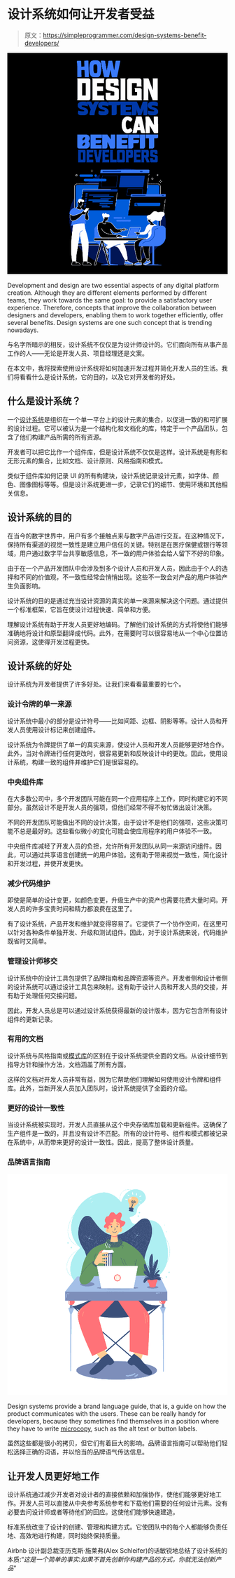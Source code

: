 # 设计系统如何让开发者受益

> 原文：<https://simpleprogrammer.com/design-systems-benefit-developers/>

![](img/ff94946514d58d268bda3abdde744b83.png)

Development and design are two essential aspects of any digital platform creation. Although they are different elements performed by different teams, they work towards the same goal: to provide a satisfactory user experience. Therefore, concepts that improve the collaboration between designers and developers, enabling them to work together efficiently, offer several benefits. Design systems are one such concept that is trending nowadays.

与名字所暗示的相反，设计系统不仅仅是为设计师设计的。它们面向所有从事产品工作的人——无论是开发人员、项目经理还是文案。

在本文中，我将探索使用设计系统将如何加速开发过程并简化开发人员的生活。我们将看看什么是设计系统，它的目的，以及它对开发者的好处。

## 什么是设计系统？

一个[设计系统](https://aufaitux.com/blog/design-systems/)是组织在一个单一平台上的设计元素的集合，以促进一致的和可扩展的设计过程。它可以被认为是一个结构化和文档化的库，特定于一个产品团队，包含了他们构建产品所需的所有资源。

开发者可以把它比作一个组件库，但是设计系统不仅仅是这样。设计系统是有形和无形元素的集合，比如文档、设计原则、风格指南和模式。

类似于组件库如何记录 UI 的所有构建块，设计系统记录设计元素，如字体、颜色、图像图标等等。但是设计系统更进一步，记录它们的细节、使用环境和其他相关信息。

## 设计系统的目的

在当今的数字世界中，用户有多个接触点来与数字产品进行交互。在这种情况下，保持所有渠道的视觉一致性是建立用户信任的关键。特别是在医疗保健或银行等领域，用户通过数字平台共享敏感信息，不一致的用户体验会给人留下不好的印象。

由于在一个产品开发团队中会涉及到多个设计人员和开发人员，因此由于个人的选择和不同的价值观，不一致性经常会悄悄出现。这些不一致会对产品的用户体验产生负面影响。

设计系统的目的是通过充当设计资源的真实的单一来源来解决这个问题。通过提供一个标准框架，它旨在使设计过程快速、简单和方便。

理解设计系统有助于开发人员更好地编码。了解他们设计系统的方式将使他们能够准确地将设计和原型翻译成代码。此外，在需要时可以很容易地从一个中心位置访问资源，这使得开发过程更快。

## 设计系统的好处

设计系统为开发者提供了许多好处。让我们来看看最重要的七个。

### 设计令牌的单一来源

设计系统中最小的部分是设计符号——比如间距、边框、阴影等等。设计人员和开发人员使用设计标记来创建组件。

设计系统为令牌提供了单一的真实来源，使设计人员和开发人员能够更好地合作。此外，当对令牌进行任何更改时，很容易更新和反映设计中的更改。因此，使用设计系统，构建一致的组件并维护它们是很容易的。

### 中央组件库

在大多数公司中，多个开发团队可能在同一个应用程序上工作，同时构建它的不同部分。虽然设计不是开发人员的强项，但他们经常不得不匆忙做出设计决策。

不同的开发团队可能做出不同的设计决策，由于设计不是他们的强项，这些决策可能不总是最好的。这些看似微小的变化可能会使应用程序的用户体验不一致。

中央组件库减轻了开发人员的负担，允许所有开发团队从同一来源访问组件。因此，可以通过共享语言创建统一的用户体验。这有助于带来视觉一致性，简化设计和开发过程，并使开发更快。

### 减少代码维护

即使是简单的设计变更，如颜色变更，升级生产中的资产也需要花费大量时间。开发人员的许多宝贵时间和精力都浪费在这里了。

有了设计系统，产品开发和维护就变得容易了。它提供了一个协作空间，在这里可以针对各种条件单独开发、升级和测试组件。因此，对于设计系统来说，代码维护既省时又简单。

### 管理设计师移交

设计系统中的设计工具包提供了品牌指南和品牌资源等资产。开发者侧和设计者侧的设计系统可以通过设计工具包来映射。这有助于设计人员和开发人员的交接，并有助于处理任何交接问题。

因此，开发人员总是可以通过设计系统获得最新的设计版本，因为它包含所有设计组件的更新记录。

### 有用的文档

设计系统与风格指南或[模式库](https://www.amazon.com/dp/1484249372/makithecompsi-20)的区别在于设计系统提供全面的文档。从设计细节到指导方针和操作方法，文档涵盖了所有方面。

这样的文档对开发人员非常有益，因为它帮助他们理解如何使用设计令牌和组件库。此外，当新开发人员加入团队时，设计系统提供了全面的介绍。

### 更好的设计一致性

当设计系统被实现时，开发人员直接从这个中央存储库加载和更新组件。这确保了生产组件是一致的，并且没有设计不匹配。所有的设计符号、组件和模式都被记录在系统中，从而带来更好的设计一致性。因此，提高了整体设计质量。

### 品牌语言指南

![](img/889891202ab0ab81231611103382ecf3.png)

Design systems provide a brand language guide, that is, a guide on how the product communicates with the users. These can be really handy for developers, because they sometimes find themselves in a position where they have to write [microcopy](https://aufaitux.com/blog/microcopy/), such as the alt text or button labels.

虽然这些都是很小的拷贝，但它们有着巨大的影响。品牌语言指南可以帮助他们轻松选择正确的词语，并以恰当的品牌语气传达信息。

## 让开发人员更好地工作

设计系统通过减少开发者对设计者的直接依赖和加强协作，使他们能够更好地工作。开发人员可以直接从中央参考系统参考和下载他们需要的任何设计元素。没有必要去问设计师或者等待他们的回应。这使他们能够快速建造。

标准系统改变了设计的创建、管理和构建方式。它使团队中的每个人都能够负责任地、高效地进行构建，同时始终保持质量。

Airbnb 设计副总裁亚历克斯·施莱弗(Alex Schleifer)的话敏锐地总结了设计系统的本质:“*这是一个简单的事实:如果不首先创新你构建产品的方式，你就无法创新产品*”